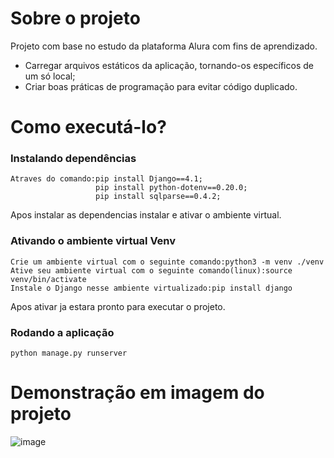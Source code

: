 # Sobre o projeto

Projeto com base no estudo da plataforma Alura com fins de aprendizado.

* Carregar arquivos estáticos da aplicação, tornando-os específicos de um só local;
* Criar boas práticas de programação para evitar código duplicado.

# Como executá-lo?

### Instalando dependências

```
Atraves do comando:pip install Django==4.1;
                   pip install python-dotenv==0.20.0;
                   pip install sqlparse==0.4.2;

```

Apos instalar as dependencias instalar e ativar o ambiente virtual.

### Ativando o ambiente virtual Venv

```
Crie um ambiente virtual com o seguinte comando:python3 -m venv ./venv
Ative seu ambiente virtual com o seguinte comando(linux):source venv/bin/activate
Instale o Django nesse ambiente virtualizado:pip install django
```
Apos ativar ja estara pronto para executar o projeto.

### Rodando a aplicação

```
python manage.py runserver
```

# Demonstração em imagem do projeto
![image](https://user-images.githubusercontent.com/116848225/202844906-94ee335b-b1e0-40ec-b9fb-ccdea3b74b5d.png)
